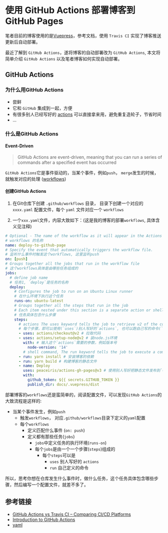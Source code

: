 # 使用 GitHub Actions 部署博客到 GitHub Pages

笔者目前的博客使用的是[Vuepress](https://v2.vuepress.vuejs.org/)，参考文档，使用 `Travis CI` 实现了博客推送更新后自动部署。

最近了解到 `GitHub Actions`，遂将博客的自动部署改为 `GitHub Actions`, 本文将简单介绍 `GitHub Actions` 以及笔者博客如何实现自动部署。

## GitHub Actions

### 为什么用GitHub Actions
- 尝鲜
- 它和 `GitHub` 集成到一起，方便
- 有很多别人已经写好的 [actions](https://github.com/marketplace?type=actions) 可以直接拿来用，避免重复造轮子，节省时间
- ...

### 什么是GitHub Actions

#### Event-Driven

>  GitHub Actions are event-driven, meaning that you can run a series of commands after a specified event has occurred

`GitHub Actions`它是事件驱动的，当某个事件，例如`push`， `merge`发生的时候，就触发对应的处理 ([workflows](https://docs.github.com/en/actions/learn-github-actions/introduction-to-github-actions#workflows))

#### 创建GitHub Actions

1. 在Git仓库下创建 `.github/workflows` 目录， 目录下创建一个对应的 `xxxx.yaml` 配置文件，每个 `yaml` 文件对应一个 `workflows`

2. 一个`xxx.yaml`文件，内容大致如下：(这是我的博客的部署`workflows`, 具体含义见注释)

```yaml
# Optional - The name of the workflow as it will appear in the Actions tab of the GitHub repository.
# workflows 的名称
name: deploy-to-github-page
# Specify the event that automatically triggers the workflow file.
# 监听什么事件时触发这个workflows, 这里监听push
on: [push]
# Groups together all the jobs that run in the workflow file
# 这个workflows具体是由哪些任务组成的
jobs:
  # define job name
  # 任务1, `deploy`是任务的名称
  deploy:
    # Configures the job to run on an Ubuntu Linux runner
    # 在什么环境下执行这个任务
    runs-on: ubuntu-latest
    # Groups together all the steps that run in the job
    # Each item nested under this section is a separate action or shell command.
    # 任务具体包含什么步骤
    steps:
      # actions The uses keyword tells the job to retrieve v2 of the community action named actions/checkout@v2
      # 每个步骤，即可以使用(`uses`)别人写好的`actions`, 也可以跑自己写的命令(`run`)
      - uses: actions/checkout@v2 # 拉取代码
      - uses: actions/setup-node@v2 # 装node.js环境
        with: # 输入这个`actions`需要的参数，例如版本号
          node-version: '14'
        # shell command, The run keyword tells the job to execute a command on the runner.
      - run: yarn install # 安装博客的依赖
      - run: yarn build # 构建博客的静态文件
      - name: Deploy
        uses: peaceiris/actions-gh-pages@v3 # 使用别人写好把静态文件发布到`GitHub Pages`的`actions`
        with:
          github_token: ${{ secrets.GITHUB_TOKEN }}
          publish_dir: docs/.vuepress/dist

```

部署博客的`workflows`还是蛮简单的，阅读配置文件，可以发现`GitHub Actions`的大致流程是这样的:

- 当某个事件发生，例如`push`
  - 触发`workflows`， 对应`.github/workflows`目录下定义的`yaml`配置
  - 每个`workflows`
    - 定义匹配什么事件 (`on: push`)
    - 定义都有那些任务(`jobs`)
      - `jobs`中定义任务的执行环境(`runs-on`)
      - 每个`jobs`是由一个一个步骤(`steps`)组成的
        - 每个`steps`可以是
          - `uses` 别人写好的 `actions`
          - `run` 自己定义的命令

所以，思考你想在仓库发生什么事件时，做什么任务，这个任务具体包含哪些步骤，然后编写一个配置文件，就差不多了。

## 参考链接
- [GitHub Actions vs Travis CI – Comparing CI/CD Platforms](https://www.devopsauthority.tech/2021/02/09/github-actions-vs-travis-ci/)
- [Introduction to GitHub Actions](https://docs.github.com/en/actions/learn-github-actions/introduction-to-github-actions)
- [yaml](https://yaml.org/)
